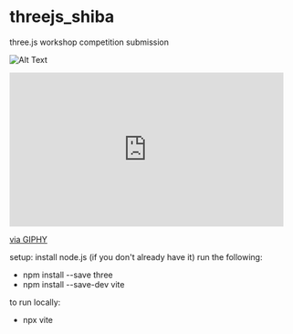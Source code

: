 # threejs_shiba
three.js workshop competition submission

![Alt Text](https://giphy.com/gifs/g1QFdUA6dKEyj2iHpP)

<iframe src="https://giphy.com/embed/g1QFdUA6dKEyj2iHpP" width="480" height="270" frameBorder="0" class="giphy-embed" allowFullScreen></iframe><p><a href="https://giphy.com/gifs/g1QFdUA6dKEyj2iHpP">via GIPHY</a></p>

setup:
install node.js (if you don't already have it)
run the following:
  - npm install --save three
  - npm install --save-dev vite
 
 to run locally:
  - npx vite
